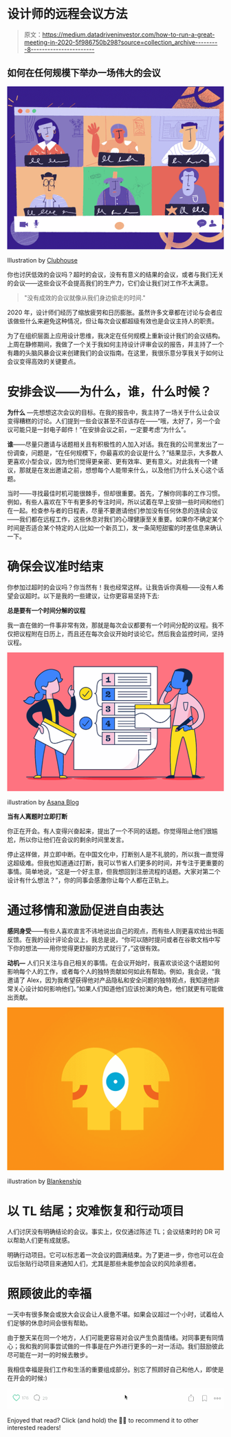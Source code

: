 # 设计师的远程会议方法

> 原文：<https://medium.datadriveninvestor.com/how-to-run-a-great-meeting-in-2020-5f986750b298?source=collection_archive---------8----------------------->

## 如何在任何规模下举办一场伟大的会议

![](img/6bcc13fee2f5c2f5eac567e65670d63f.png)

Illustration by [Clubhouse](https://dribbble.com/shots/11523888-Remote-Calls)

你也讨厌低效的会议吗？超时的会议，没有有意义的结果的会议，或者与我们无关的会议——这些会议不会提高我们的生产力，它们会让我们对工作不太满意。

> "没有成效的会议就像从我们身边偷走的时间."

2020 年，设计师们经历了缩放疲劳和日历膨胀。虽然许多文章都在讨论与会者应该做些什么来避免这种情况，但让每次会议都超级有效也是会议主持人的职责。

为了在组织层面上应用设计思维，我决定在任何规模上重新设计我们的会议结构。上周在静修期间，我做了一个关于我如何主持设计评审会议的报告，并主持了一个有趣的头脑风暴会议来创建我们的会议指南。在这里，我很乐意分享我关于如何让会议变得高效的关键要点。

# 安排会议——为什么，谁，什么时候？

**为什么** —先想想这次会议的目标。在我的报告中，我主持了一场关于什么让会议变得糟糕的讨论。人们提到一些会议甚至不应该存在——“哦，太好了，另一个会议可能只是一封电子邮件！”在安排会议之前，一定要考虑“为什么”。

**谁**——尽量只邀请与话题相关且有积极性的人加入对话。我在我的公司里发出了一份调查，问题是，“在任何规模下，你最喜欢的会议是什么？”结果显示，大多数人更喜欢小型会议，因为他们觉得更亲密、更有效率、更有意义。对此我有一个建议，那就是在发出邀请之前，想想每个人能带来什么，以及他们为什么关心这个话题。

当时——寻找最佳时机可能很棘手，但却很重要。首先，了解你同事的工作习惯。例如，有些人喜欢在下午有更多的专注时间，所以试着在早上安排一些时间和他们在一起。检查参与者的日程表，尽量不要邀请他们参加没有任何休息的连续会议——我们都在远程工作，这些休息对我们的心理健康至关重要。如果你不确定某个时间是否适合某个特定的人(比如一个新员工)，发一条简短甜蜜的时差信息来确认一下。

# 确保会议准时结束

你参加过超时的会议吗？你当然有！我也经常这样。让我告诉你真相——没有人希望会议超时。以下是我的一些建议，让你更容易坚持下去:

**总是要有一个时间分解的议程**

我一直在做的一件事非常有效，那就是每次会议都要有一个时间分配的议程。我不仅把议程附在日历上，而且还在每次会议开始时谈论它。然后我会监控时间，坚持议程。

![](img/9b6702b9e8c0894b2fc038c3a639edd6.png)

illustration by [Asana Blog](https://blog.asana.com/2017/12/run-effective-meetings-agenda-tips/)

**当有人离题时立即打断**

你正在开会。有人变得兴奋起来，提出了一个不同的话题。你觉得阻止他们很尴尬，所以你让他们在会议的剩余时间里发言。

停止这样做，并立即中断。在中国文化中，打断别人是不礼貌的，所以我一直觉得这超级难。但我也知道通过打断，我可以节省人们更多的时间，并专注于更重要的事情。简单地说，“这是一个好主意，但我想回到注册流程的话题。大家对第二个设计有什么想法？”，你的同事会感激你让每个人都在正轨上。

# 通过移情和激励促进自由表达

**感同身受**——有些人喜欢直言不讳地说出自己的观点，而有些人则更喜欢给出书面反馈。在我的设计评论会议上，我总是说，“你可以随时提问或者在谷歌文档中写下你的想法——用你觉得更舒服的方式就行了，”这很有效。

**动机—** 人们只关注与自己相关的事情。在会议开始时，我喜欢谈论这个话题如何影响每个人的工作，或者每个人的独特贡献如何如此有帮助。例如，我会说，“我邀请了 Alex，因为我希望获得他对产品隐私和安全问题的独特观点，我知道他非常关心设计如何影响他们。”如果人们知道他们应该扮演的角色，他们就更有可能做出贡献。

![](img/2578767443379d1d65b00b44c994c2d0.png)

illustration by [Blankenship](https://dribbble.com/shots/5667869-Empathy-helps-you-see-eye-to-eye-to-EYE)

# 以 TL 结尾；灾难恢复和行动项目

人们讨厌没有明确结论的会议。事实上，仅仅通过陈述 TL；会议结束时的 DR 可以帮助人们更有成就感。

明确行动项目。它可以标志着一次会议的圆满结束。为了更进一步，你也可以在会议后张贴行动项目来通知人们，尤其是那些未能参加会议的风险承担者。

# 照顾彼此的幸福

一天中有很多聚会或放大会议会让人疲惫不堪。如果会议超过一个小时，试着给人们足够的休息时间会很有帮助。

由于整天呆在同一个地方，人们可能更容易对会议产生负面情绪。对同事更有同情心；我和我的同事尝试做的一件事是在户外进行更多的一对一活动。我们鼓励彼此尽可能在一对一的时候去散步。

我相信幸福是我们工作和生活的重要组成部分。别忘了照顾好自己和他人，即使是在开会的时候:)

![](img/426534b4c4ea2563777f1835b13a7a98.png)

Enjoyed that read? Click (and hold) the 👏🏻 to recommend it to other interested readers!